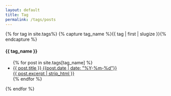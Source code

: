 ```yaml
---
layout: default
title: Tag
permalink: /tags/posts
---
```


<div class="tag wrapper">
{% for tag in site.tags%}
  {% capture tag_name %}{{ tag | first | slugize }}{% endcapture %}
  <div id="{{ tag_name }}" class="tag post_wrapper">
    <h4 class="tag title">{{ tag_name }}</h4>
    <ul class="tag list tag_posts">
    {% for post in site.tags[tag_name] %}
        <a href="{{ post.url | absolute_url | remove: ".html"}}">
            <li class="tag item post_item">
                <span class="tag post_title">{{ post.title }}</span>
                <time class="tag date" datetime="{{post.date | date: "%Y-%m-%d"}}">{{post.date | date: "%Y-%m-%d"}}</time>
                <div class="tag preview">{{ post.excerpt | strip_html }}</div>
            </li>
        </a>
    {% endfor %}
    </ul>
  </div>
{% endfor %}
</div>

<script>
    const tag = decodeURI(location.hash);
    if (tag) {
        target = tag.substring(1);
        document.querySelectorAll(".tag.post_wrapper").forEach((s) => {
            if (s.id !== target){
                s.remove();
            }
        });
    }
</script>